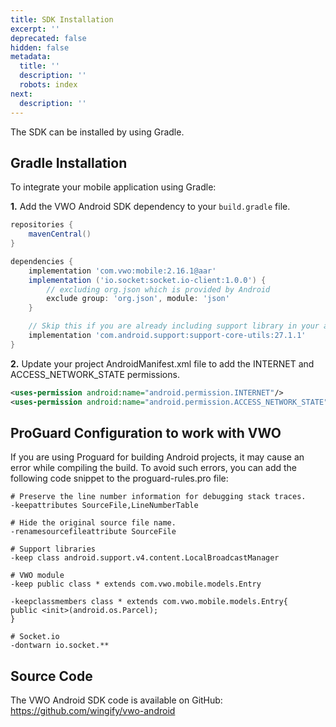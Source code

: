 ```yaml
---
title: SDK Installation
excerpt: ''
deprecated: false
hidden: false
metadata:
  title: ''
  description: ''
  robots: index
next:
  description: ''
---
```

The SDK can be installed by using Gradle.

## Gradle Installation

To integrate your mobile application using Gradle:

**1.** Add the VWO Android SDK dependency to your `build.gradle` file.

```groovy Dependencies
repositories {
    mavenCentral()
}

dependencies {
    implementation 'com.vwo:mobile:2.16.1@aar'
    implementation ('io.socket:socket.io-client:1.0.0') {
        // excluding org.json which is provided by Android
        exclude group: 'org.json', module: 'json'
    }

    // Skip this if you are already including support library in your app.
    implementation 'com.android.support:support-core-utils:27.1.1'
}
```

**2.** Update your project AndroidManifest.xml file to add the INTERNET and ACCESS_NETWORK_STATE permissions.

```xml AndroidManifest.xml
<uses-permission android:name="android.permission.INTERNET"/>
<uses-permission android:name="android.permission.ACCESS_NETWORK_STATE"/>
```

## ProGuard Configuration to work with VWO

If you are using Proguard for building Android projects, it may cause an error while compiling the build. To avoid such errors, you can add the following code snippet to the proguard-rules.pro file:

```shell proguard.cfg
# Preserve the line number information for debugging stack traces.
-keepattributes SourceFile,LineNumberTable

# Hide the original source file name.
-renamesourcefileattribute SourceFile

# Support libraries
-keep class android.support.v4.content.LocalBroadcastManager

# VWO module
-keep public class * extends com.vwo.mobile.models.Entry

-keepclassmembers class * extends com.vwo.mobile.models.Entry{
public <init>(android.os.Parcel);
}

# Socket.io
-dontwarn io.socket.**
```

## Source Code

The VWO Android SDK code is available on GitHub:  
<https://github.com/wingify/vwo-android>

##